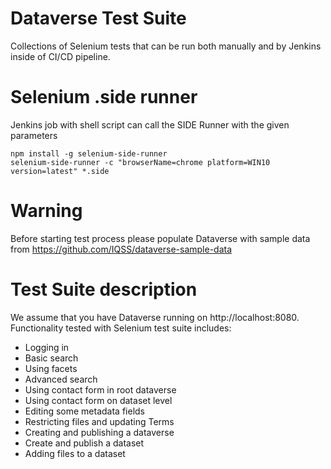 # Dataverse Test Suite
Collections of Selenium tests that can be run both manually and by Jenkins inside of CI/CD pipeline.
# Selenium .side runner 
Jenkins job with shell script can call the SIDE Runner with the given parameters
```
npm install -g selenium-side-runner
selenium-side-runner -c "browserName=chrome platform=WIN10 version=latest" *.side
```
# Warning
Before starting test process please populate Dataverse with sample data from https://github.com/IQSS/dataverse-sample-data
# Test Suite description
We assume that you have Dataverse running on http://localhost:8080. Functionality tested with Selenium test suite includes:
 
* Logging in
* Basic search
* Using facets
* Advanced search
* Using contact form in root dataverse
* Using contact form on dataset level
* Editing some metadata fields
* Restricting files and updating Terms
* Creating and publishing a dataverse
* Create and publish a dataset
* Adding files to a dataset
